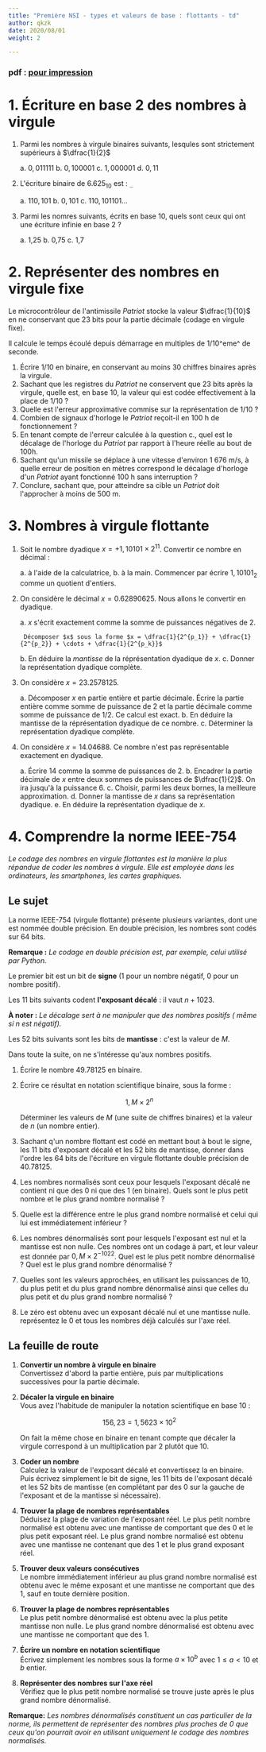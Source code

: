 ```yaml
---
title: "Première NSI - types et valeurs de base : flottants - td"
author: qkzk
date: 2020/08/01
weight: 2

---
```


### pdf : [pour impression](/uploads/docsnsi/flottants/flottants_td.pdf)


# 1. Écriture en base 2 des nombres à virgule

1. Parmi les nombres à virgule binaires suivants, lesqules sont strictement 
    supérieurs à $\dfrac{1}{2}$

    a. $0,011111$
    b. $0,100001$
    c. $1,000001$
    d. $0,11$

2. L'écriture binaire de $6.625_{10}$ est : `_`

    a. $110,101$
    b. $0,101$
    c. $110,101101...$

3. Parmi les nomres suivants, écrits en base 10, quels sont ceux qui ont une
    écriture infinie en base 2 ?

    a. 1,25
    b. 0,75
    c. 1,7


# 2. Représenter des nombres en virgule fixe

Le microcontrôleur de l'antimissile _Patriot_ stocke la valeur $\dfrac{1}{10}$
en ne conservant que 23 bits pour la partie décimale (codage en virgule fixe).

Il calcule le temps écoulé depuis démarrage en multiples de 1/10^eme^ de
seconde.

1. Écrire 1/10 en binaire, en conservant au moins 30 chiffres binaires après la
    virgule.
2. Sachant que les registres du _Patriot_ ne conservent que 23 bits après la 
    virgule, quelle est, en base 10, la valeur qui est codée effectivement
    à la place de 1/10 ?
3. Quelle est l'erreur approximative commise sur la représentation de 1/10 ?
4. Combien de signaux d'horloge le _Patriot_ reçoit-il en 100 h de 
    fonctionnement ?
5. En tenant compte de l'erreur calculée à la question c., quel est le décalage
    de l'horloge du _Patriot_ par rapport à l'heure réelle au bout de 100h.
6. Sachant qu'un missile se déplace à une vitesse d'environ 1 676 m/s, à
    quelle erreur de position en mètres correspond le décalage d'horloge d'un
    _Patriot_ ayant fonctionné 100 h sans interruption ?
7. Conclure, sachant que, pour atteindre sa cible un _Patriot_ doit 
    l'approcher à moins de 500 m.


# 3. Nombres à virgule flottante

1. Soit le nombre dyadique $x = + 1,10101 \times 2^{11}$. Convertir ce
    nombre en décimal :

    a. à l'aide de la calculatrice,
    b. à la main. Commencer par écrire $1,10101_2$ comme un quotient d'entiers.

2. On considère le décimal $x = 0.62890625$. Nous allons le convertir en
    dyadique.

    a. $x$ s'écrit exactement comme la somme de puissances négatives de $2$.

        Décomposer $x$ sous la forme $x = \dfrac{1}{2^{p_1}} + \dfrac{1}{2^{p_2}} + \cdots + \dfrac{1}{2^{p_k}}$

    b. En déduire la _mantisse_ de la réprésentation dyadique de $x$.
    c. Donner la représentation dyadique complète.

3. On considère $x=23.2578125$.

    a. Décomposer $x$ en partie entière et partie décimale.
        Écrire la partie entière comme somme de puissance de 2 et la partie
        décimale comme somme de puissance de 1/2. Ce calcul est exact.
    b. En déduire la mantisse de la réprésentation dyadique de ce nombre.
    c. Déterminer la représentation dyadique complète.

4. On considère $x=14.04688$. Ce nombre n'est pas représentable exactement
    en dyadique.

    a. Écrire $14$ comme la somme de puissances de 2.
    b. Encadrer la partie décimale de $x$ entre deux sommes de puissances de 
        $\dfrac{1}{2}$. On ira jusqu'à la puissance 6.
    c. Choisir, parmi les deux bornes, la meilleure approximation.
    d. Donner la mantisse de $x$ dans sa représentation dyadique.
    e. En déduire la représentation dyadique de $x$.


# 4. Comprendre la norme IEEE-754

_Le codage des nombres en virgule flottantes est la manière la plus répandue
de coder les nombres à virgule. Elle est employée dans les ordinateurs, les
smartphones, les cartes graphiques._

## Le sujet

La norme IEEE-754 (virgule flottante) présente plusieurs variantes, dont une
est nommée double précision. En double précision, les nombres sont codés
sur 64 bits.

**Remarque :** _Le codage en double précision est, par exemple, celui utilisé
par Python._

Le premier bit est un bit de **signe** (1 pour un nombre négatif, 0 pour un 
nombre positif).

Les 11 bits suivants codent **l'exposant décalé** : il vaut $n + 1023.$

**À noter :** _Le décalage sert à ne manipuler que des nombres positifs (
même si $n$ est négatif)._

Les 52 bits suivants sont les bits de **mantisse** : c'est la valeur de $M$.

Dans toute la suite, on ne s'intéresse qu'aux nombres positifs.

1. Écrire le nombre $49.78125$ en binaire.
2. Écrire ce résultat en notation scientifique binaire, sous la forme : 

    $$1,M \times 2^n$$

    Déterminer les valeurs de $M$ (une suite de chiffres binaires) et la valeur
    de $n$ (un nombre entier).
3. Sachant q'un nombre flottant est codé en mettant bout à bout le signe, les 
    11 bits d'exposant décalé et les 52 bits de mantisse, donner dans l'ordre
    les 64 bits de l'écriture en virgule flottante double précision de 
    $40.78125$.
4. Les nombres normalisés sont ceux pour lesquels l'exposant décalé ne contient
    ni que des 0 ni que des 1 (en binaire). Quels sont le plus petit nombre
    et le plus grand nombre normalisé ?
5. Quelle est la différence entre le plus grand nombre normalisé et celui qui
    lui est immédiatement inférieur ?
6. Les nombres dénormalisés sont pour lesquels l'exposant est nul et la 
    mantisse est non nulle. Ces nombres ont un codage à part, et leur valeur
    est donnée par $0,M \times 2^{-1022}$. Quel est le plus petit nombre
    dénormalisé ? Quel est le plus grand nombre dénormalisé ?
7. Quelles sont les valeurs approchées, en utilisant les puissances de 10,
    du plus petit et du plus grand nombre dénormalisé ainsi que celles du plus
    petit et du plus grand nombre normalisé ?
8. Le zéro est obtenu avec un exposant décalé nul et une mantisse nulle.
    représentez le 0 et tous les nombres déjà calculés sur l'axe réel.

## La feuille de route

1. **Convertir un nombre à virgule en binaire**\
    Convertissez d'abord la partie entière, puis par multiplications 
    successives pour la partie décimale.
2. **Décaler la virgule en binaire**\
    Vous avez l'habitude de manipuler la notation scientifique en base 10 : 

    $$156,23 = 1,5623 \times 10 ^2$$

    On fait la même chose en binaire en tenant compte que décaler la virgule
    correspond à un multiplication par 2 plutôt que 10.
3. **Coder un nombre**\
    Calculez la valeur de l'exposant décalé et convertissez la en binaire.
    Puis écrivez simplement le bit de signe, les 11 bits de l'exposant décalé
    et les 52 bits de mantisse (en complétant par des 0 sur la gauche de 
    l'exposant et de la mantisse si nécessaire).
4. **Trouver la plage de nombres représentables**\
    Déduisez la plage de variation de l'exposant réel. Le plus petit nombre
    normalisé est obtenu avec une mantisse de comportant que des 0 et le plus
    petit exposant réel. Le plus grand nombre normalisé est obtenu avec une 
    mantisse ne contenant que des 1 et le plus grand exposant réel.
5. **Trouver deux valeurs consécutives**\
    Le nombre immédiatement inférieur au plus grand nombre normalisé est
    obtenu avec le même exposant et une mantisse ne comportant que des 1,
    sauf en toute dernière position.
6. **Trouver la plage de nombres représentables**\
    Le plus petit nombre dénormalisé est obtenu avec la plus petite mantisse
    non nulle. Le plus grand nombre dénormalisé est obtenu avec une mantisse
    ne comportant que des 1.
7. **Écrire un nombre en notation scientifique**\
    Écrivez simplement les nombres sous la forme $a \times 10 ^b$ avec
    $1 \leq a < 10$ et $b$ entier.
8. **Représenter des nombres sur l'axe réel**\
    Vérifiez que le plus petit nombre normalisé se trouve juste après le 
    plus grand nombre dénormalisé.

**Remarque:** _Les nombres dénormalisés constituent  un cas particulier de la 
norme, ils permettent de représenter des nombres plus proches de 0 que ceux
qu'on pourrait avoir en utilisant uniquement le codage des nombres normalisés._
